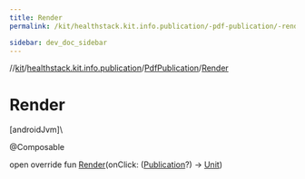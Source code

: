 ```yaml
---
title: Render
permalink: /kit/healthstack.kit.info.publication/-pdf-publication/-render.html

sidebar: dev_doc_sidebar
---
```

//[kit](../../../kit.html)/[healthstack.kit.info.publication](../index.html)/[PdfPublication](index.html)/[Render](-render.html)



# Render



[androidJvm]\




@Composable



open override fun [Render](-render.html)(onClick: ([Publication](../-publication/index.html)?) -&gt; [Unit](https://kotlinlang.org/api/latest/jvm/stdlib/kotlin/-unit/index.html))




